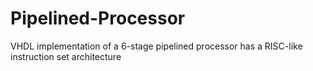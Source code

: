 # Pipelined-Processor
VHDL implementation of a 6-stage pipelined processor has a RISC-like instruction set architecture

